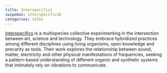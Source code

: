 ```yaml
---
title: Interspecifics
swipebox: interspecifics0
categories: talks
---
```

[Interspecifics](http://interspecifics.cc/) is a multispecies collective experimenting in the intersection between art, science and technology. They embrace hybridized practices among different disciplines using living organisms, open knowledge and precarity as tools. Their work explores the relationship between sound, matter, electricity and other physical manifestations of frequencies, seeking a pattern-based understanding of different organic and synthetic systems that intimately rely on vibrations to communicate.
